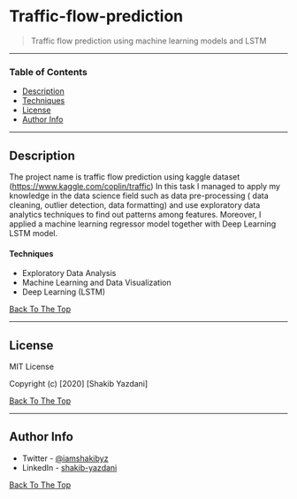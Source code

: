 # Traffic-flow-prediction

> Traffic flow prediction using machine learning models and LSTM 

---

### Table of Contents

- [Description](#description)
- [Techniques](#techniques)
- [License](#license)
- [Author Info](#author-info)

---

## Description

The project name is traffic flow prediction using kaggle dataset (https://www.kaggle.com/coplin/traffic)
In this task I managed to apply my knowledge in the data science field such as data pre-processing ( data cleaning, outlier detection, 
data formatting) and use exploratory data analytics techniques to find out patterns among features. Moreover, I applied a machine learning regressor model together with Deep Learning LSTM model.

#### Techniques

- Exploratory Data Analysis 
- Machine Learning and Data Visualization
- Deep Learning (LSTM)

[Back To The Top](#Traffic-flow-prediction)

---

## License

MIT License

Copyright (c) [2020] [Shakib Yazdani]


[Back To The Top](#Traffic-flow-prediction)

---

## Author Info

- Twitter - [@iamshakibyz](https://twitter.com/iamshakibyz)
- LinkedIn - [shakib-yazdani](https://www.linkedin.com/in/shakib-yazdani)

[Back To The Top](#Traffic-flow-prediction)
